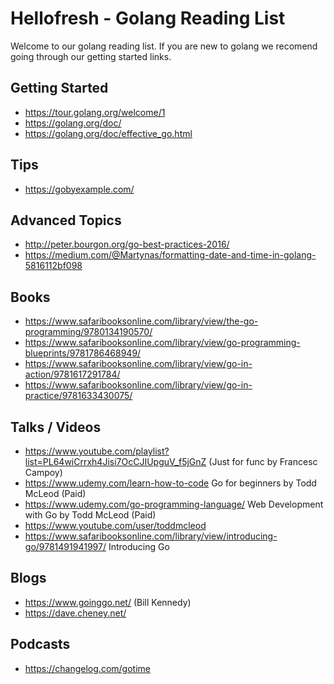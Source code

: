# Hellofresh - Golang Reading List

Welcome to our golang reading list. If you are new to golang we recomend going through our getting started links.

## Getting Started
- https://tour.golang.org/welcome/1
- https://golang.org/doc/
- https://golang.org/doc/effective_go.html

## Tips
- https://gobyexample.com/

## Advanced Topics
- http://peter.bourgon.org/go-best-practices-2016/
- https://medium.com/@Martynas/formatting-date-and-time-in-golang-5816112bf098

## Books
- https://www.safaribooksonline.com/library/view/the-go-programming/9780134190570/
- https://www.safaribooksonline.com/library/view/go-programming-blueprints/9781786468949/
- https://www.safaribooksonline.com/library/view/go-in-action/9781617291784/
- https://www.safaribooksonline.com/library/view/go-in-practice/9781633430075/

## Talks / Videos
- https://www.youtube.com/playlist?list=PL64wiCrrxh4Jisi7OcCJIUpguV_f5jGnZ (Just for func by Francesc Campoy) 
- https://www.udemy.com/learn-how-to-code Go for beginners by Todd McLeod  (Paid) 
- https://www.udemy.com/go-programming-language/ Web Development with Go by Todd McLeod (Paid) 
- https://www.youtube.com/user/toddmcleod 
- https://www.safaribooksonline.com/library/view/introducing-go/9781491941997/ Introducing Go

## Blogs 
- https://www.goinggo.net/ (Bill Kennedy)
- https://dave.cheney.net/ 

## Podcasts
- https://changelog.com/gotime 

